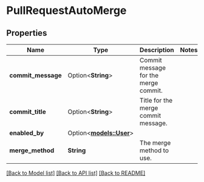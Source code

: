 # PullRequestAutoMerge

## Properties

Name | Type | Description | Notes
------------ | ------------- | ------------- | -------------
**commit_message** | Option<**String**> | Commit message for the merge commit. | 
**commit_title** | Option<**String**> | Title for the merge commit message. | 
**enabled_by** | Option<[**models::User**](User.md)> |  | 
**merge_method** | **String** | The merge method to use. | 

[[Back to Model list]](../README.md#documentation-for-models) [[Back to API list]](../README.md#documentation-for-api-endpoints) [[Back to README]](../README.md)


